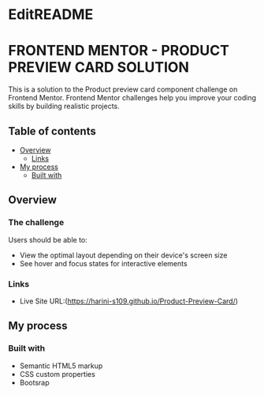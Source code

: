 # EditREADME
# FRONTEND MENTOR - PRODUCT PREVIEW CARD SOLUTION
This is a solution to the Product preview card component challenge on Frontend Mentor. Frontend Mentor challenges help you improve your coding skills by building realistic projects.

## Table of contents

- [Overview](#overview)
  - [Links](#links)
- [My process](#my-process)
  - [Built with](#built-with)


## Overview

### The challenge

Users should be able to:

- View the optimal layout depending on their device's screen size
- See hover and focus states for interactive elements

### Links

- Live Site URL:(https://harini-s109.github.io/Product-Preview-Card/)

## My process

### Built with

- Semantic HTML5 markup
- CSS custom properties
- Bootsrap
  
